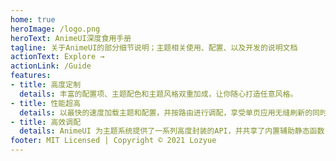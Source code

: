 ```yaml
---
home: true
heroImage: /logo.png
heroText: AnimeUI深度食用手册
tagline: 关于AnimeUI的部分细节说明；主题相关使用、配置、以及开发的说明文档
actionText: Explore →
actionLink: /Guide
features:
- title: 高度定制
  details: 丰富的配置项、主题配色和主题风格双重加成，让你随心打造任意风格。
- title: 性能超高
  details: 以最快的速度加载主题和配置，并按路由进行调配，享受单页应用无缝刷新的同时让主题开发又像多页面一样简单！
- title: 高效调配
  details: AnimeUI 为主题系统提供了一系列高度封装的API，并共享了内置辅助静态函数，让定制主题变得轻而易举！
footer: MIT Licensed | Copyright © 2021 Lozyue
---
```


